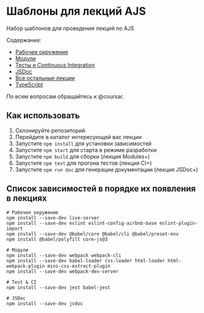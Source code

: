 # Шаблоны для лекций AJS

Набор шаблонов для проведения лекций по AJS

Содержание:
* [Рабочее окружение](/workspace)
* [Модули](/modules)
* [Тесты и Continuous Integration](/tests-ci)
* [JSDoc](/jsdoc)
* [Все остальные лекции](/all)
* [TypeScript](/typescript)

По всем вопросам обращайтесь к @coursar.

## Как использовать

1. Склонируйте репозиторий
1. Перейдите в каталог интересующей вас лекции
1. Запустите `npm install` для установки зависимостей
1. Запустите `npm start` для старта в режиме разработки
1. Запустите `npm build` для сборки (лекция Modules+)
1. Запустите `npm test` для прогона тестов (лекция CI+)
1. Запустите `npm run doc` для генерации документации (лекция JSDoc+)


## Список зависимостей в порядке их появления в лекциях
```
# Рабочее окружение
npm install --save-dev live-server
npm install --save-dev eslint eslint-config-airbnb-base eslint-plugin-import
npm install --save-dev @babel/core @babel/cli @babel/preset-env
npm install @babel/polyfill core-js@3

# Модули
npm install --save-dev webpack webpack-cli
npm install --save-dev babel-loader css-loader html-loader html-webpack-plugin mini-css-extract-plugin
npm install --save-dev webpack-dev-server

# Test & CI
npm install --save-dev jest babel-jest

# JSDoc
npm install --save-dev jsdoc
```
